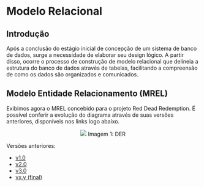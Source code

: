 # Modelo Relacional

## Introdução

Após a conclusão do estágio inicial de concepção de um sistema de banco de dados, surge a necessidade de elaborar seu design lógico. A partir disso, ocorre o processo de construção de modelo relacional que delineia a estrutura do banco de dados através de tabelas, facilitando a compreensão de como os dados são organizados e comunicados.

## Modelo Entidade Relacionamento (MREL)

Exibimos agora o MREL concebido para o projeto Red Dead Redemption. É possível conferir a evolução do diagrama através de suas versões anteriores, disponíveis nos links logo abaixo.

<div align="center">
    <img src="/entregas/entrega1/MREL/anteriores/MREL_v1.png">
    Imagem 1: DER
</div>

Versões anteriores:

- [v1.0](/entregas/entrega1//MREL/anteriores/MREL_v1.png)
- [v2.0](/entregas/entrega1/)
- [v3.0](/entregas/entrega1/)
- [vx.y (final)]()